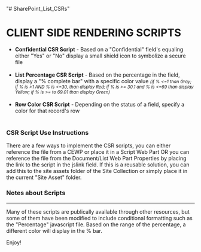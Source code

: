 "# SharePoint_List_CSRs" 
<html>
  <h1>CLIENT SIDE RENDERING SCRIPTS</h1>
  <ul>
    <li> <b>Confidential CSR Script</b> - Based on a "Confidential" field's equaling either "Yes" or "No" display a small shield icon to symbolize a secure file</li><br>
    <li> <b>List Percentage CSR Script</b> - Based on the percentage in the field, display a "% complete bar" with a specific color value <i><small>(if % <=1 than Gray; if % is >1 AND % is <=30, than display Red; if % is >= 30.1 and % is <=69 than display Yellow; if % is >= to 69.01 than display Green)</i></small></li><br>
      <li> <b>Row Color CSR Script</b> - Depending on the status of a field, specify a color for that record's row</li><br>
  </ul>
  <h3>CSR Script Use Instructions</h3>
  <p>There are a few ways to implement the CSR scripts, you can either reference the file from a CEWP or place it in a Script Web Part OR you can reference the file from the Document/List Web Part Properties by placing the link to the script in the jslink field. If this is a reusable solution, you can add this to the site assets folder of the Site Collection or simply place it in the current "Site Asset" folder.</p>
  <h3>Notes about Scripts</h3>
  <hr>
  <p>Many of these scripts are publically available through other resources, but some of them have been modified to include conditional formatting such as the "Percentage" javascript file. Based on the range of the percentage, a different color will display in the % bar. </p>
  
  <p>Enjoy!</p>
</html>
